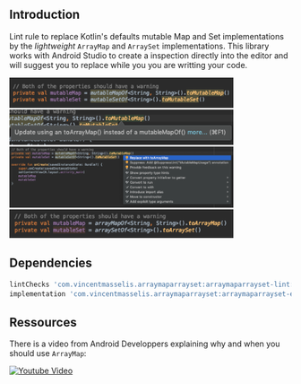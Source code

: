 ## Introduction
Lint rule to replace Kotlin's defaults mutable Map and Set implementations by the _lightweight_ `ArrayMap` and `ArraySet` implementations. This library works with Android Studio to create a inspection directly into the editor and will suggest you to replace while you you are writting your code.

<img src="https://github.com/VincentMasselis/ArrayMapArraySetLint/raw/master/assets/pictures/warning.png" width="400">
<img src="https://github.com/VincentMasselis/ArrayMapArraySetLint/raw/master/assets/pictures/description.png" width="400">
<img src="https://github.com/VincentMasselis/ArrayMapArraySetLint/raw/master/assets/pictures/suggestion.png" width="400">
<img src="https://github.com/VincentMasselis/ArrayMapArraySetLint/raw/master/assets/pictures/fix.png" width="400">

## Dependencies
```groovy
lintChecks 'com.vincentmasselis.arraymaparrayset:arraymaparrayset-lint:1.0.0'
implementation 'com.vincentmasselis.arraymaparrayset:arraymaparrayset-extensions:1.0.0'
```

## Ressources
There is a video from Android Developpers explaining why and when you should use `ArrayMap`:

[![Youtube Video](https://img.youtube.com/vi/ORgucLTtTDI/0.jpg)](https://www.youtube.com/watch?v=ORgucLTtTDI)
